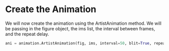 # Create the Animation

We will now create the animation using the ArtistAnimation method. We will be passing in the figure object, the ims list, the interval between frames, and the repeat delay.

```python
ani = animation.ArtistAnimation(fig, ims, interval=50, blit=True, repeat_delay=1000)
```
